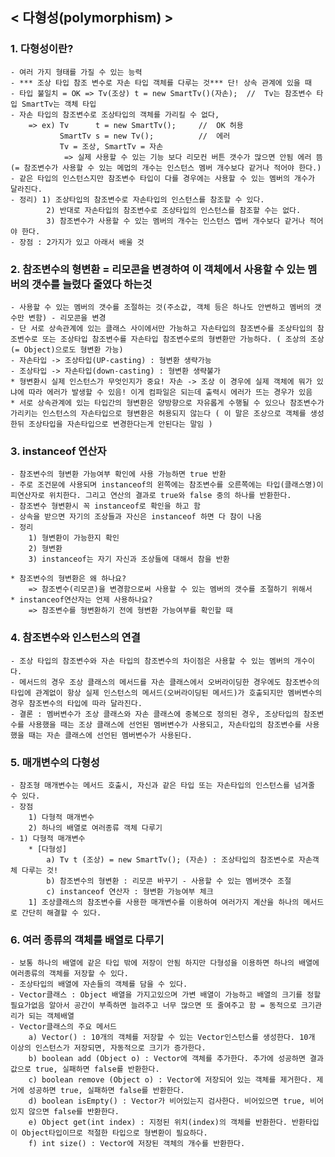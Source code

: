 ## < 다형성(polymorphism) >

### 1. 다형성이란?
    - 여러 가지 형태를 가질 수 있는 능력
    - *** 조상 타입 참조 변수로 자손 타입 객체를 다루는 것*** 단! 상속 관계에 있을 때
    - 타입 불일치 = OK => Tv(조상) t = new SmartTv()(자손);  //  Tv는 참조변수 타입 SmartTv는 객체 타입
    - 자손 타입의 참조변수로 조상타입의 객체를 가리킬 수 없다, 
        => ex) Tv      t = new SmartTv();     //  OK 허용
               SmartTv s = new Tv();          //  에러
               Tv = 조상, SmartTv = 자손
                => 실제 사용할 수 있는 기능 보다 리모컨 버튼 갯수가 많으면 안됨 에러 뜸  (= 참조변수가 사용할 수 있는 메멉의 개수는 인스턴스 멤버 개수보다 같거나 적어야 한다.)
    - 같은 타입의 인스턴스지만 참조변수 타입이 다를 경우에는 사용할 수 있는 멤버의 개수가 달라진다.
    - 정리) 1) 조상타입의 참조변수로 자손타입의 인스턴스를 참조할 수 있다.
            2) 반대로 자손타입의 참조변수로 조상타입의 인스턴스를 참조할 수는 없다.
            3) 참조변수가 사용할 수 있는 멤버의 개수는 인스턴스 멥버 개수보다 같거나 적어야 한다.
    - 장점 : 2가지가 있고 아래서 배울 것

### 2. 참조변수의 형변환 = 리모콘을 변경하여 이 객체에서 사용할 수 있는 멤버의 갯수를 늘렸다 줄였다 하는것
    - 사용할 수 있는 멤버의 갯수를 조절하는 것(주소값, 객체 등은 하나도 안변하고 멤버의 갯수만 변함) - 리모콘을 변경
    - 단 서로 상속관계에 있는 클래스 사이에서만 가능하고 자손타입의 참조변수를 조상타입의 참조변수로 또는 조상타입 참조변수를 자손타입 참조변수로의 형변환만 가능하다. ( 조상의 조상 (= Object)으로도 형변환 가능)
    - 자손타입 -> 조상타입(UP-casting) : 형변환 생략가능
    - 조상타입 -> 자손타입(down-casting) : 형변환 생략불가
    * 형변환시 실제 인스턴스가 무엇인지가 중요! 자손 -> 조상 이 경우에 실제 객체에 뭐가 있냐에 따라 에러가 발생할 수 있음! 이게 컴파일은 되는데 출력시 에러가 뜨는 경우가 있음
    * 서로 상속관계에 있는 타입간의 형변환은 양방향으로 자유롭게 수행될 수 있으나 참조변수가 가리키는 인스턴스의 자손타입으로 형변환은 허용되지 않는다 ( 이 말은 조상으로 객체를 생성한뒤 조상타입을 자손타입으로 변경한다는게 안된다는 말임 )

### 3. instanceof 연산자
    - 참조변수의 형변환 가능여부 확인에 사용 가능하면 true 반환
    - 주로 조건문에 사용되며 instanceof의 왼쪽에는 참조변수를 오른쪽에는 타입(클래스명)이 피연산자로 위치한다. 그리고 연산의 결과로 true와 false 중의 하나를 반환한다.
    - 참조변수 형변환시 꼭 instanceof로 확인을 하고 함
    - 상속을 받으면 자기의 조상들과 자신은 instanceof 하면 다 참이 나옴 
    - 정리
        1) 형변환이 가능한지 확인
        2) 형변환
        3) instanceof는 자기 자신과 조상들에 대해서 참을 반환 
        
    * 참조변수의 형변환은 왜 하나요?
        => 참조변수(리모콘)을 변경함으로써 사용할 수 있는 멤버의 갯수를 조절하기 위해서
    * instanceof연산자는 언제 사용하나요?
        => 참조변수를 형변환하기 전에 형변환 가능여부를 확인할 때
     
### 4. 참조변수와 인스턴스의 연결
    - 조상 타입의 참조변수와 자손 타입의 참조변수의 차이점은 사용할 수 있는 멤버의 개수이다.
    - 메서드의 경우 조상 클래스의 메서드를 자손 클래스에서 오버라이딩한 경우에도 참조변수의 타입에 관계없이 항상 실제 인스턴스의 메서드(오버라이딩된 메서드)가 호출되지만 멤버변수의 경우 참조변수의 타입에 따라 달라진다.
    - 결론 : 멤버변수가 조상 클래스와 자손 클래스에 중복으로 정의된 경우, 조상타입의 참조변수를 사용했을 때는 조상 클래스에 선언된 멤버변수가 사용되고, 자손타입의 참조변수를 사용했을 때는 자손 클래스에 선언된 멤버변수가 사용된다.


### 5. 매개변수의 다형성
    - 참조형 매개변수는 메서드 호출시, 자신과 같은 타입 또는 자손타입의 인스턴스를 넘겨줄 수 있다.
    - 장점
        1) 다형적 매개변수
        2) 하나의 배열로 여러종류 객체 다루기 
    - 1) 다형적 매개변수
        * [다형성]  
            a) Tv t (조상) = new SmartTv(); (자손) : 조상타입의 참조변수로 자손객체 다루는 것! 
            b) 참조변수의 형변환 : 리모콘 바꾸기 - 사용할 수 있는 멤버갯수 조절
            c) instanceof 연산자 : 형변환 가능여부 체크
        1] 조상클래스의 참조변수를 사용한 매개변수를 이용하여 여러가지 계산을 하나의 메서드로 간단히 해결할 수 있다.

### 6. 여러 종류의 객체를 배열로 다루기
    - 보통 하나의 배열에 같은 타입 밖에 저장이 안됨 하지만 다형성을 이용하면 하나의 배열에 여러종류의 객체를 저장할 수 있다.
    - 조상타입의 배열에 자손들의 객체를 담을 수 있다.
    - Vector클래스 : Object 배열을 가지고있으며 가변 배열이 가능하고 배열의 크기를 정할 필요가없음 알아서 공간이 부족하면 늘려주고 너무 많으면 또 줄여주고 함 = 동적으로 크기관리가 되는 객체배열
    - Vector클래스의 주요 메서드
        a) Vector() : 10개의 객체를 저장할 수 있는 Vector인스턴스를 생성한다. 10개 이상의 인스턴스가 저장되면, 자동적으로 크기가 증가한다.
        b) boolean add (Object o) : Vector에 객체를 추가한다. 추가에 성공하면 결과값으로 true, 실패하면 false를 반환한다.
        c) boolean remove (Object o) : Vector에 저장되어 있는 객체를 제거한다. 제거에 성공하면 true, 실패하면 false를 반환한다.
        d) boolean isEmpty() : Vector가 비어있는지 검사한다. 비어있으면 true, 비어있지 않으면 false를 반환한다.
        e) Object get(int index) : 지정된 위치(index)의 객체를 반환한다. 반환타입이 Object타입이므로 적절한 타입으로 형변환이 필요하다.
        f) int size() : Vector에 저장된 객체의 개수를 반환한다.